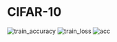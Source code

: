 # CIFAR-10
![train_accuracy](https://github.com/senolbaris/CIFAR-10/assets/85947671/3bd10269-13b5-40c7-a13d-a01d2f903d46)
![train_loss](https://github.com/senolbaris/CIFAR-10/assets/85947671/3c7860bf-9ef1-4149-b1dd-e79c87545eef)
![acc](https://github.com/senolbaris/CIFAR-10/assets/85947671/36fe6ee1-1614-45c3-a7b0-e4b0edab8269)
